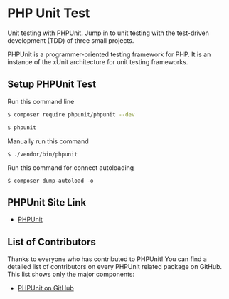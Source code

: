 # PHP Unit Test

Unit testing with PHPUnit.
Jump in to unit testing with the test-driven development (TDD) of three small projects.

PHPUnit is a programmer-oriented testing framework for PHP. It is an instance of the xUnit architecture for unit testing frameworks.

## Setup PHPUnit Test

Run this command line

```bash
$ composer require phpunit/phpunit --dev

$ phpunit

```

Manually run this command

```
$ ./vendor/bin/phpunit
```

Run this command for connect autoloading

```
$ composer dump-autoload -o
```

## PHPUnit Site Link

- [PHPUnit](https://phpunit.de/)

## List of Contributors

Thanks to everyone who has contributed to PHPUnit! You can find a detailed list of contributors on every PHPUnit related package on GitHub. This list shows only the major components:

- [PHPUnit on GitHub](https://github.com/sebastianbergmann/phpunit)

